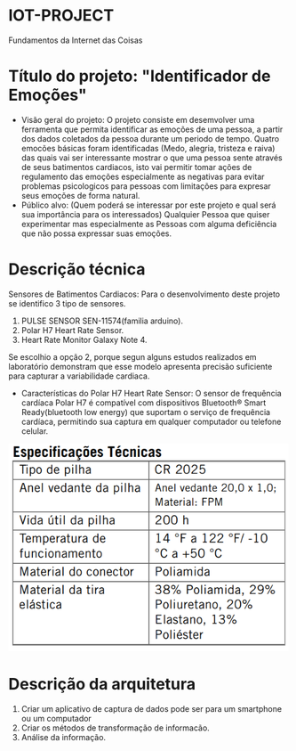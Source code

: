 # IOT-PROJECT
Fundamentos da Internet das Coisas

# Título do projeto: "Identificador de Emoções"
- Visão geral do projeto: 
O projeto consiste em desemvolver uma ferramenta que permita identificar as emoções de uma pessoa, a partir dos dados coletados da pessoa durante um periodo de tempo.
Quatro emocões básicas foram identificadas (Medo, alegria, tristeza e raiva) das quais vai ser interessante mostrar o que uma pessoa sente através de seus batimentos cardiacos, isto vai permitir tomar ações de regulamento das emoções especialmente as negativas para evitar problemas psicologicos para pessoas com limitações para expresar seus emoções de forma natural.
- Público alvo: (Quem poderá se interessar por este projeto e qual será sua importância para os interessados)
Qualquier Pessoa que quiser experimentar mas especialmente as Pessoas com alguma deficiência que não possa expressar suas emoções. 

# Descrição técnica
Sensores de Batimentos Cardiacos: Para o desenvolvimento deste projeto se identifico 3 tipo de sensores.

1) PULSE SENSOR SEN-11574(familia arduino).
2) Polar H7 Heart Rate Sensor.
3) Heart Rate Monitor Galaxy Note 4.

Se escolhio a opção 2, porque segun alguns estudos realizados em laboratório demonstram que esse modelo apresenta precisão suficiente para capturar a variabilidade cardiaca.

- Características do Polar H7 Heart Rate Sensor:
O sensor de frequência cardíaca Polar H7 é compatível com dispositivos Bluetooth® Smart Ready(bluetooth low energy) que suportam o serviço de frequência cardíaca,  permitindo sua captura em qualquer computador ou telefone celular.

![alt text](https://github.com/caiki/IOT-PROJECT/blob/master/technical-specification.png)

# Descrição da arquitetura
1) Criar um aplicativo de captura de dados pode ser para um smartphone ou um computador 
2) Criar os métodos de transformação de informacão.
3) Análise da informação.